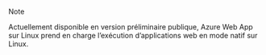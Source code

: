 > [!NOTE]
> Actuellement disponible en version préliminaire publique, Azure Web App sur Linux prend en charge l’exécution d’applications web en mode natif sur Linux.
>


